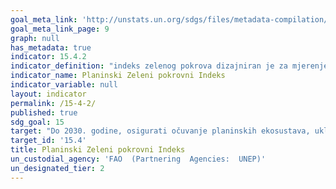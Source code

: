 ```yaml
---
goal_meta_link: 'http://unstats.un.org/sdgs/files/metadata-compilation/Metadata-Goal-15.pdf'
goal_meta_link_page: 9
graph: null
has_metadata: true
indicator: 15.4.2
indicator_definition: "indeks zelenog pokrova dizajniran je za mjerenje promjena zelenih vegetacija u planinskim područjima (tj. Šume, grmlje i drveće)."
indicator_name: Planinski Zeleni pokrovni Indeks
indicator_variable: null
layout: indicator
permalink: /15-4-2/
published: true  
sdg_goal: 15
target: "Do 2030. godine, osigurati očuvanje planinskih ekosustava, uključujući i njihovu biološku raznolikost, kako bi se povećala njihova sposobnost da pruže pogodnosti koje su neophodne za održivi razvoj."
target_id: '15.4'
title: Planinski Zeleni pokrovni Indeks
un_custodial_agency: 'FAO  (Partnering  Agencies:  UNEP)'
un_designated_tier: 2
---
```


